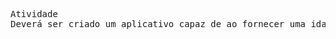 <pre>

Atividade
Deverá ser criado um aplicativo capaz de ao fornecer uma idade essa idade retornar diante de condicionais se trata-se de uma criança (0 a 12 anos de idade ), um  adolescente (13 a 17 anos de idade) , um adulto (18 a 60 anos de idade) , ou um idoso ( mais que 60 anos de idade)


</pre>
